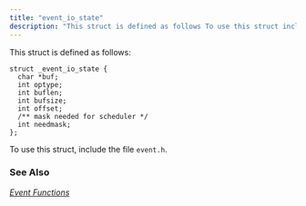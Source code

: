 ```yaml
---
title: "event_io_state"
description: "This struct is defined as follows To use this struct include the file event h Chapter 24 Event Functions..."
---
```


This struct is defined as follows:

```
struct _event_io_state {
  char *buf;
  int optype;
  int buflen;
  int bufsize;
  int offset;
  /** mask needed for scheduler */
  int needmask;
};
```

To use this struct, include the file `event.h`.

### <a name="idp46471248"></a> See Also

[*Event Functions*](/momentum/3/3-api/event)